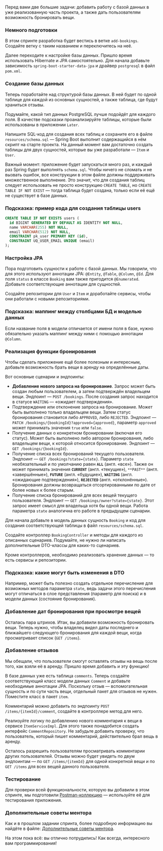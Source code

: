 Перед вами две большие задачи: добавить работу с базой данных в уже реализованную часть проекта, а также дать пользователям возможность бронировать вещи.

### Немного подготовки

В этом спринте разработка будет вестись в ветке `add-bookings`. Создайте ветку с таким названием и переключитесь на неё.

Далее переходите к настройке базы данных. Пришло время использовать Hibernate и JPA самостоятельно. Для начала добавьте зависимость `spring-boot-starter-data-jpa` и драйвер `postgresql` в файл `pom.xml`.

### Создание базы данных

Теперь поработайте над структурой базы данных. В ней будет по одной таблице для каждой из основных сущностей, а также таблица, где будут храниться отзывы.

Подумайте, какой тип данных PostgreSQL лучше подойдёт для каждого поля. В качестве подсказки проанализируйте таблицы, которые были использованы в приложении `Later`.

Напишите SQL-код для создания всех таблиц и сохраните его в файле `resources/schema.sql` — Spring Boot выполнит содержащийся в нём скрипт на старте проекта. На данный момент вам достаточно создать таблицы для двух сущностей, которые вы уже разработали — `Item` и `User`.

Важный момент: приложение будет запускаться много раз, и каждый раз Spring будет выполнять `schema.sql`. Чтобы ничего не сломать и не вызвать ошибок, все конструкции в этом файле должны поддерживать множественное выполнение. Это значит, что для создания таблиц следует использовать не просто конструкцию `CREATE TABLE`, но `CREATE TABLE IF NOT EXIST` — тогда таблица будет создана, только если её ещё не существует в базе данных.

### Подсказка: пример кода для создания таблицы users

```sql
CREATE TABLE IF NOT EXISTS users (
  id BIGINT GENERATED BY DEFAULT AS IDENTITY NOT NULL,
  name VARCHAR(255) NOT NULL,
  email VARCHAR(512) NOT NULL,
  CONSTRAINT pk_user PRIMARY KEY (id),
  CONSTRAINT UQ_USER_EMAIL UNIQUE (email)
); 
```

### **Настройка JPA**

Пора подготовить сущности к работе с базой данных. Мы говорили, что для этого используют аннотации JPA: `@Entity`, `@Table`, `@Column`, `@Id`. Для поля `status` в классе `Booking` вам также пригодится `@Enumerated`. Добавьте соответствующие аннотации для сущностей.

Создайте репозитории для `User` и `Item` и доработайте сервисы, чтобы они работали с новыми репозиториями.

### Подсказка: маппинг между столбцами БД и моделью данных

Если название поля в модели отличается от имени поля в базе, нужно обязательно указать маппинг между ними с помощью аннотации `@Column`.

### Реализация функции бронирования

Чтобы сделать приложение ещё более полезным и интересным, добавьте возможность брать вещи в аренду на определённые даты.

Вот основные сценарии и эндпоинты:

* **Добавление нового запроса на бронирование**. Запрос может быть создан любым пользователем, а затем подтверждён владельцем вещи. Эндпоинт — `POST /bookings`. После создания запрос находится в статусе `WAITING` — «ожидает подтверждения».
* Подтверждение или отклонение запроса на бронирование. Может быть выполнено только владельцем вещи. Затем статус бронирования становится либо `APPROVED`, либо `REJECTED`. Эндпоинт — `PATCH /bookings/{bookingId}?approved={approved}`, параметр `approved` может принимать значения `true` или `false`.
* Получение данных о конкретном бронировании (включая его статус). Может быть выполнено либо автором бронирования, либо владельцем вещи, к которой относится бронирование. Эндпоинт — `GET /bookings/{bookingId}`.
* Получение списка всех бронирований текущего пользователя. Эндпоинт — `GET /bookings?state={state}`. Параметр `state` необязательный и по умолчанию равен **`ALL`** (англ. «все»). Также он может принимать значения **`CURRENT`** (англ. «текущие»), `**PAST**` (англ. «завершённые»), **`FUTURE`** (англ. «будущие»), **`WAITING`** (англ. «ожидающие подтверждения»), **`REJECTED`** (англ. «отклонённые»). Бронирования должны возвращаться отсортированными по дате от более новых к более старым.
* Получение списка бронирований для всех вещей текущего пользователя. Эндпоинт — `GET /bookings/owner?state={state}`. Этот запрос имеет смысл для владельца хотя бы одной вещи. Работа параметра `state` аналогична его работе в предыдущем сценарии.

Для начала добавьте в модель данных сущность `Booking` и код для создания соответствующей таблицы в файл `resources/schema.sql`.

Создайте контроллер `BookingController` и методы для каждого из описанных сценариев. Подумайте, не нужно ли написать дополнительные DTO-классы для каких-то сценариев.

Кроме контроллеров, необходимо реализовать хранение данных — то есть сервисы и репозитории.

### Подсказка: какие могут быть изменения в DTO

Например, может быть полезно создать отдельное перечисление для возможных методов параметра `state`, ведь задачи этого перечисления могут отличаться в слое представления (параметр для поиска) и в модели данных (состояние бронирования).

### Добавление дат бронирования при просмотре вещей

Осталась пара штрихов. Итак, вы добавили возможность бронировать вещи. Теперь нужно, чтобы владелец видел даты последнего и ближайшего следующего бронирования для каждой вещи, когда просматривает список (`GET /items`).

### Добавление отзывов

Мы обещали, что пользователи смогут оставлять отзывы на вещь после того, как взяли её в аренду. Пришло время добавить и эту функцию!

В базе данных уже есть таблица `comments`. Теперь создайте соответствующий класс модели данных `Comment` и добавьте необходимые аннотации JPA. Поскольку отзыв — вспомогательная сущность и по сути часть вещи, отдельный пакет для отзывов не нужен. Поместите класс в пакет `item`.

Комментарий можно добавить по эндпоинту `POST /items/{itemId}/comment`, создайте в контроллере метод для него.

Реализуйте логику по добавлению нового комментария к вещи в сервисе `ItemServiceImpl`. Для этого также понадобится создать интерфейс `CommentRepository`. Не забудьте добавить проверку, что пользователь, который пишет комментарий, действительно брал вещь в аренду.

Осталось разрешить пользователям просматривать комментарии других пользователей. Отзывы можно будет увидеть по двум эндпоинтам — по `GET /items/{itemId}` для одной конкретной вещи и по `GET /items` для всех вещей данного пользователя.

### Тестирование

Для проверки всей функциональности, которую вы добавили в этом спринте, мы подготовили [Postman-коллекцию](../postman/specification_2.json) — используйте её для тестирования приложения.

### Дополнительные советы ментора

Как и в прошлом задании спринта, более подробную информацию вы найдёте в файле: [Дополнительные советы ментора](../advice/MentorsAdvice_05_04_23v4.pdf).

На этом пока всё: вы отлично потрудились! Как всегда, интересного вам программирования!
